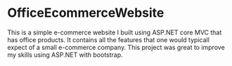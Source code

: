 # OfficeEcommerceWebsite

This is a simple e-commerce website I built using ASP.NET core MVC that has office products. 
It contains all the features that one would typicall expect of a small e-commerce company.
This project was great to improve my skills using ASP.NET with bootstrap.

